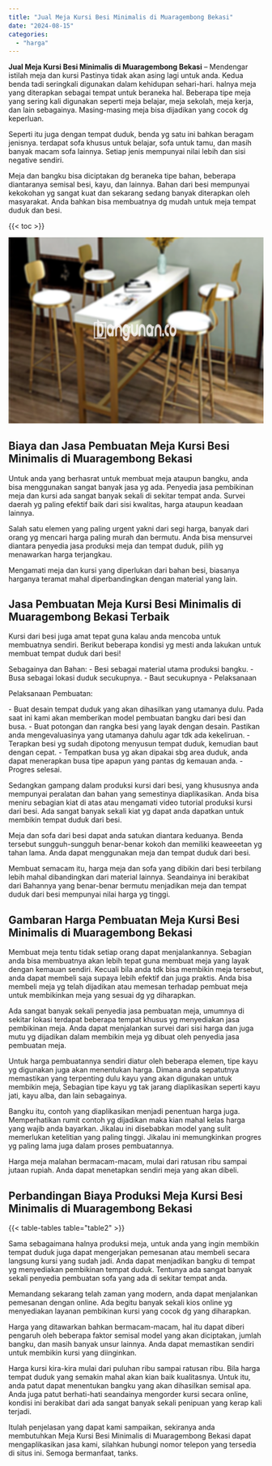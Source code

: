 ```yaml
---
title: "Jual Meja Kursi Besi Minimalis di Muaragembong Bekasi"
date: "2024-08-15"
categories: 
  - "harga"
---
```


**Jual Meja Kursi Besi Minimalis di Muaragembong Bekasi** – Mendengar istilah meja dan kursi Pastinya tidak akan asing lagi untuk anda. Kedua benda tadi seringkali digunakan dalam kehidupan sehari-hari. halnya meja yang diterapkan sebagai tempat untuk beraneka hal. Beberapa tipe meja yang sering kali digunakan seperti meja belajar, meja sekolah, meja kerja, dan lain sebagainya. Masing-masing meja bisa dijadikan yang cocok dg keperluan.

Seperti itu juga dengan tempat duduk, benda yg satu ini bahkan beragam jenisnya. terdapat sofa khusus untuk belajar, sofa untuk tamu, dan masih banyak macam sofa lainnya. Setiap jenis mempunyai nilai lebih dan sisi negative sendiri.

Meja dan bangku bisa diciptakan dg beraneka tipe bahan, beberapa diantaranya semisal besi, kayu, dan lainnya. Bahan dari besi mempunyai kekokohan yg sangat kuat dan sekarang sedang banyak diterapkan oleh masyarakat. Anda bahkan bisa membuatnya dg mudah untuk meja tempat duduk dan besi.

{{< toc >}}

![Jual Meja Kursi Besi Minimalis di Muaragembong Bekasi](/images/jual-meja-besi-murah26.png)

## Biaya dan Jasa Pembuatan Meja Kursi Besi Minimalis di Muaragembong Bekasi

Untuk anda yang berhasrat untuk membuat meja ataupun bangku, anda bisa menggunakan sangat banyak jasa yg ada. Penyedia jasa pembikinan meja dan kursi ada sangat banyak sekali di sekitar tempat anda. Survei daerah yg paling efektif baik dari sisi kwalitas, harga ataupun keadaan lainnya.

Salah satu elemen yang paling urgent yakni dari segi harga, banyak dari orang yg mencari harga paling murah dan bermutu. Anda bisa mensurvei diantara penyedia jasa produksi meja dan tempat duduk, pilih yg menawarkan harga terjangkau.

Mengamati meja dan kursi yang diperlukan dari bahan besi, biasanya harganya teramat mahal diperbandingkan dengan material yang lain.

## Jasa Pembuatan Meja Kursi Besi Minimalis di Muaragembong Bekasi Terbaik

Kursi dari besi juga amat tepat guna kalau anda mencoba untuk membuatnya sendiri. Berikut beberapa kondisi yg mesti anda lakukan untuk membuat tempat duduk dari besi!

Sebagainya dan Bahan: - Besi sebagai material utama produksi bangku. - Busa sebagai lokasi duduk secukupnya. - Baut secukupnya - Pelaksanaan

Pelaksanaan Pembuatan:

\- Buat desain tempat duduk yang akan dihasilkan yang utamanya dulu. Pada saat ini kami akan memberikan model pembuatan bangku dari besi dan busa. - Buat potongan dan rangka besi yang layak dengan desain. Pastikan anda mengevaluasinya yang utamanya dahulu agar tdk ada kekeliruan. - Terapkan besi yg sudah dipotong menyusun tempat duduk, kemudian baut dengan cepat. - Tempatkan busa yg akan dipakai sbg area duduk, anda dapat menerapkan busa tipe apapun yang pantas dg kemauan anda. - Progres selesai.

Sedangkan gampang dalam produksi kursi dari besi, yang khususnya anda mempunyai peralatan dan bahan yang semestinya diaplikasikan. Anda bisa meniru sebagian kiat di atas atau mengamati video tutorial produksi kursi dari besi. Ada sangat banyak sekali kiat yg dapat anda dapatkan untuk membikin tempat duduk dari besi.

Meja dan sofa dari besi dapat anda satukan diantara keduanya. Benda tersebut sungguh-sungguh benar-benar kokoh dan memiliki keaweeetan yg tahan lama. Anda dapat menggunakan meja dan tempat duduk dari besi.

Membuat semacam itu, harga meja dan sofa yang dibikin dari besi terbilang lebih mahal dibandingkan dari material lainnya. Seandainya ini berakibat dari Bahannya yang benar-benar bermutu menjadikan meja dan tempat duduk dari besi mempunyai nilai harga yg tinggi.

## Gambaran Harga Pembuatan Meja Kursi Besi Minimalis di Muaragembong Bekasi

Membuat meja tentu tidak setiap orang dapat menjalankannya. Sebagian anda bisa membuatnya akan lebih tepat guna membuat meja yang layak dengan kemauan sendiri. Kecuali bila anda tdk bisa membikin meja tersebut, anda dapat membeli saja supaya lebih efektif dan juga praktis. Anda bisa membeli meja yg telah dijadikan atau memesan terhadap pembuat meja untuk membikinkan meja yang sesuai dg yg diharapkan.

Ada sangat banyak sekali penyedia jasa pembuatan meja, umumnya di sekitar lokasi terdapat beberapa tempat khusus yg menyediakan jasa pembikinan meja. Anda dapat menjalankan survei dari sisi harga dan juga mutu yg dijadikan dalam membikin meja yg dibuat oleh penyedia jasa pembuatan meja.

Untuk harga pembuatannya sendiri diatur oleh beberapa elemen, tipe kayu yg digunakan juga akan menentukan harga. Dimana anda sepatutnya memastikan yang terpenting dulu kayu yang akan digunakan untuk membikin meja, Sebagian tipe kayu yg tak jarang diaplikasikan seperti kayu jati, kayu alba, dan lain sebagainya.

Bangku itu, contoh yang diaplikasikan menjadi penentuan harga juga. Memperhatikan rumit contoh yg dijadikan maka kian mahal kelas harga yang wajib anda bayarkan. Jikalau ini disebabkan model yang sulit memerlukan ketelitian yang paling tinggi. Jikalau ini memungkinkan progres yg paling lama juga dalam proses pembuatannya.

Harga meja malahan bermacam-macam, mulai dari ratusan ribu sampai jutaan rupiah. Anda dapat menetapkan sendiri meja yang akan dibeli.

## Perbandingan Biaya Produksi Meja Kursi Besi Minimalis di Muaragembong Bekasi

{{< table-tables table="table2" >}}

Sama sebagaimana halnya produksi meja, untuk anda yang ingin membikin tempat duduk juga dapat mengerjakan pemesanan atau membeli secara langsung kursi yang sudah jadi. Anda dapat menjadikan bangku di tempat yg menyediakan pembikinan tempat duduk. Tentunya ada sangat banyak sekali penyedia pembuatan sofa yang ada di sekitar tempat anda.

Memandang sekarang telah zaman yang modern, anda dapat menjalankan pemesanan dengan online. Ada begitu banyak sekali kios online yg menyediakan layanan pembikinan kursi yang cocok dg yang diharapkan.

Harga yang ditawarkan bahkan bermacam-macam, hal itu dapat diberi pengaruh oleh beberapa faktor semisal model yang akan diciptakan, jumlah bangku, dan masih banyak unsur lainnya. Anda dapat memastikan sendiri untuk membikin kursi yang diinginkan.

Harga kursi kira-kira mulai dari puluhan ribu sampai ratusan ribu. Bila harga tempat duduk yang semakin mahal akan kian baik kualitasnya. Untuk itu, anda patut dapat menentukan bangku yang akan dihasilkan semisal apa. Anda juga patut berhati-hati seandainya mengorder kursi secara online, kondisi ini berakibat dari ada sangat banyak sekali penipuan yang kerap kali terjadi.

Itulah penjelasan yang dapat kami sampaikan, sekiranya anda membutuhkan Meja Kursi Besi Minimalis di Muaragembong Bekasi dapat mengaplikasikan jasa kami, silahkan hubungi nomor telepon yang tersedia di situs ini. Semoga bermanfaat, tanks.
